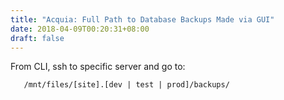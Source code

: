```yaml
---
title: "Acquia: Full Path to Database Backups Made via GUI"
date: 2018-04-09T00:20:31+08:00
draft: false
---
```

From CLI, ssh to specific server and go to:
```
   /mnt/files/[site].[dev | test | prod]/backups/
```